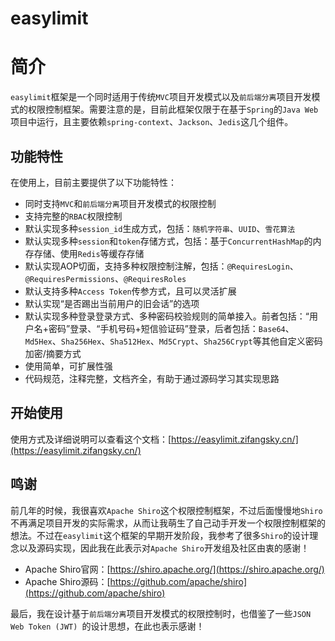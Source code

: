 # easylimit #

# 简介 #

`easylimit`框架是一个同时适用于传统`MVC`项目开发模式以及`前后端分离`项目开发模式的权限控制框架。需要注意的是，目前此框架仅限于在基于`Spring`的`Java Web`项目中运行，且主要依赖`spring-context`、`Jackson`、`Jedis`这几个组件。

## 功能特性 ##

在使用上，目前主要提供了以下功能特性：

- 同时支持`MVC`和`前后端分离`项目开发模式的权限控制
- 支持完整的`RBAC`权限控制
- 默认实现多种`session_id`生成方式，包括：`随机字符串`、`UUID`、`雪花算法`
- 默认实现多种`session`和`token`存储方式，包括：基于`ConcurrentHashMap`的内存存储、使用`Redis`等缓存存储
- 默认实现AOP切面，支持多种权限控制注解，包括：`@RequiresLogin`、`@RequiresPermissions`、`@RequiresRoles`
- 默认支持多种`Access Token`传参方式，且可以灵活扩展
- 默认实现“是否踢出当前用户的旧会话”的选项
- 默认实现多种登录登录方式、多种密码校验规则的简单接入。前者包括：“用户名+密码”登录、“手机号码+短信验证码”登录，后者包括：`Base64`、`Md5Hex`、`Sha256Hex`、`Sha512Hex`、`Md5Crypt`、`Sha256Crypt`等其他自定义密码加密/摘要方式
- 使用简单，可扩展性强
- 代码规范，注释完整，文档齐全，有助于通过源码学习其实现思路

## 开始使用 ##

使用方式及详细说明可以查看这个文档：[https://easylimit.zifangsky.cn/](https://easylimit.zifangsky.cn/)



## 鸣谢 ##

前几年的时候，我很喜欢`Apache Shiro`这个权限控制框架，不过后面慢慢地`Shiro`不再满足项目开发的实际需求，从而让我萌生了自己动手开发一个权限控制框架的想法。不过在`easylimit`这个框架的早期开发阶段，我参考了很多`Shiro`的设计理念以及源码实现，因此我在此表示对`Apache Shiro`开发组及社区由衷的感谢！

- Apache Shiro官网：[https://shiro.apache.org/](https://shiro.apache.org/)
- Apache Shiro源码：[https://github.com/apache/shiro](https://github.com/apache/shiro)



最后，我在设计基于`前后端分离`项目开发模式的权限控制时，也借鉴了一些`JSON Web Token (JWT) `的设计思想，在此也表示感谢！

